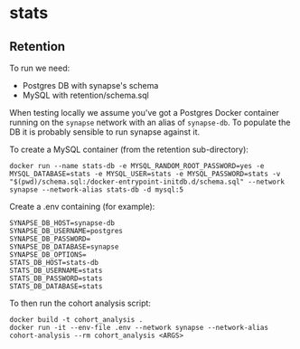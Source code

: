 # stats

## Retention

To run we need:
* Postgres DB with synapse's schema
* MySQL with retention/schema.sql

When testing locally we assume you've got a Postgres Docker container running on the `synapse` network with an alias of `synapse-db`. To populate the DB it is probably sensible to run synapse against it.

To create a MySQL container (from the retention sub-directory):
```
docker run --name stats-db -e MYSQL_RANDOM_ROOT_PASSWORD=yes -e MYSQL_DATABASE=stats -e MYSQL_USER=stats -e MYSQL_PASSWORD=stats -v "$(pwd)/schema.sql:/docker-entrypoint-initdb.d/schema.sql" --network synapse --network-alias stats-db -d mysql:5
```

Create a .env containing (for example):
```
SYNAPSE_DB_HOST=synapse-db
SYNAPSE_DB_USERNAME=postgres
SYNAPSE_DB_PASSWORD=
SYNAPSE_DB_DATABASE=synapse
SYNAPSE_DB_OPTIONS=
STATS_DB_HOST=stats-db
STATS_DB_USERNAME=stats
STATS_DB_PASSWORD=stats
STATS_DB_DATABASE=stats
```

To then run the cohort analysis script:
```
docker build -t cohort_analysis .
docker run -it --env-file .env --network synapse --network-alias cohort-analysis --rm cohort_analysis <ARGS>
```
